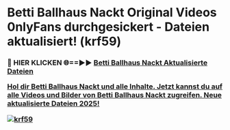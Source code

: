 # Betti Ballhaus Nackt Original Videos 0nlyFans durchgesickert - Dateien aktualisiert! (krf59)

<h3>🔴 HIER KLICKEN 🌐==►► <a href="https://tinyurl.com/h6vf6nb8" rel="nofollow">Betti Ballhaus Nackt Aktualisierte Dateien

Hol dir Betti Ballhaus Nackt und alle Inhalte. Jetzt kannst du auf alle Videos und Bilder von Betti Ballhaus Nackt zugreifen. Neue aktualisierte Dateien 2025!

[![krf59](https://i.imgur.com/sD4kR3V.gif)](https://tinyurl.com/h6vf6nb8)
